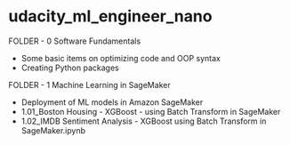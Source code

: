# udacity_ml_engineer_nano

FOLDER - 0 Software Fundamentals
  - Some basic items on optimizing code and OOP syntax
  - Creating Python packages

FOLDER - 1 Machine Learning in SageMaker
  - Deployment of ML models in Amazon SageMaker
  - 1.01_Boston Housing - XGBoost - using Batch Transform in SageMaker
  - 1.02_IMDB Sentiment Analysis - XGBoost using Batch Transform in SageMaker.ipynb
